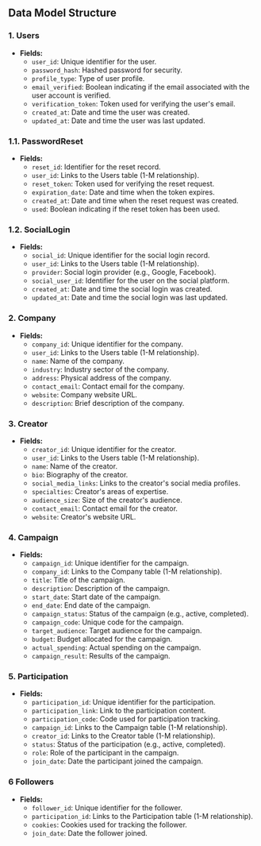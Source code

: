 
## Data Model Structure

### 1. Users
- **Fields:**
  - `user_id`: Unique identifier for the user.
  - `password_hash`: Hashed password for security.
  - `profile_type`: Type of user profile.
  - `email_verified`: Boolean indicating if the email associated with the user account is verified.
  - `verification_token`: Token used for verifying the user's email.
  - `created_at`: Date and time the user was created.
  - `updated_at`: Date and time the user was last updated.

### 1.1. PasswordReset
- **Fields:**
  - `reset_id`: Identifier for the reset record.
  - `user_id`: Links to the Users table (1-M relationship).
  - `reset_token`: Token used for verifying the reset request.
  - `expiration_date`: Date and time when the token expires.
  - `created_at`: Date and time when the reset request was created.
  - `used`: Boolean indicating if the reset token has been used.

### 1.2. SocialLogin
- **Fields:**
  - `social_id`: Unique identifier for the social login record.
  - `user_id`: Links to the Users table (1-M relationship).
  - `provider`: Social login provider (e.g., Google, Facebook).
  - `social_user_id`: Identifier for the user on the social platform.
  - `created_at`: Date and time the social login was created.
  - `updated_at`: Date and time the social login was last updated.



### 2. Company
- **Fields:**
  - `company_id`: Unique identifier for the company.
  - `user_id`: Links to the Users table (1-M relationship).
  - `name`: Name of the company.
  - `industry`: Industry sector of the company.
  - `address`: Physical address of the company.
  - `contact_email`: Contact email for the company.
  - `website`: Company website URL.
  - `description`: Brief description of the company.

### 3. Creator
- **Fields:**
  - `creator_id`: Unique identifier for the creator.
  - `user_id`: Links to the Users table (1-M relationship).
  - `name`: Name of the creator.
  - `bio`: Biography of the creator.
  - `social_media_links`: Links to the creator's social media profiles.
  - `specialties`: Creator's areas of expertise.
  - `audience_size`: Size of the creator's audience.
  - `contact_email`: Contact email for the creator.
  - `website`: Creator's website URL.

### 4. Campaign
- **Fields:**
  - `campaign_id`: Unique identifier for the campaign.
  - `company_id`: Links to the Company table (1-M relationship).
  - `title`: Title of the campaign.
  - `description`: Description of the campaign.
  - `start_date`: Start date of the campaign.
  - `end_date`: End date of the campaign.
  - `campaign_status`: Status of the campaign (e.g., active, completed).
  - `campaign_code`: Unique code for the campaign.
  - `target_audience`: Target audience for the campaign.
  - `budget`: Budget allocated for the campaign.
  - `actual_spending`: Actual spending on the campaign.
  - `campaign_result`: Results of the campaign.

### 5. Participation
- **Fields:**
  - `participation_id`: Unique identifier for the participation.
  - `participation_link`: Link to the participation content.
  - `participation_code`: Code used for participation tracking.
  - `campaign_id`: Links to the Campaign table (1-M relationship).
  - `creator_id`: Links to the Creator table (1-M relationship).
  - `status`: Status of the participation (e.g., active, completed).
  - `role`: Role of the participant in the campaign.
  - `join_date`: Date the participant joined the campaign.


### 6 Followers
- **Fields:**
  - `follower_id`: Unique identifier for the follower.
  - `participation_id`: Links to the Participation table (1-M relationship).
  - `cookies`: Cookies used for tracking the follower.
  - `join_date`: Date the follower joined.
